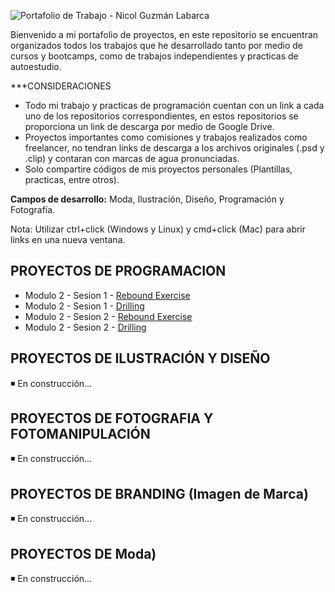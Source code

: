 ![Portafolio de Trabajo - Nicol Guzmán Labarca](https://i.imgur.com/9tiK4I6.png)

Bienvenido a mi portafolio de proyectos, en este repositorio se encuentran organizados todos los trabajos que he desarrollado tanto por medio de cursos y bootcamps, como de trabajos independientes y practicas de autoestudio.

***CONSIDERACIONES

- Todo mi trabajo y practicas de programación cuentan con un link a cada uno de los repositorios correspondientes, en estos repositorios se proporciona un link de descarga por medio de Google Drive.
- Proyectos importantes como comisiones y trabajos realizados como freelancer, no tendran links de descarga a los archivos originales (.psd y .clip) y contaran con marcas de agua pronunciadas.
- Solo compartire códigos de mis proyectos personales (Plantillas, practicas, entre otros).

**Campos de desarrollo:** Moda, Ilustración, Diseño, Programación y Fotografía.

Nota: Utilizar ctrl+click (Windows y Linux) y cmd+click (Mac) para abrir links en una nueva ventana.

## PROYECTOS DE PROGRAMACION

- Modulo 2 - Sesion 1 - [Rebound Exercise](https://github.com/Nicol-Guzman/Modulo2_Sesion1_ReboundExercise)
- Modulo 2 - Sesion 1 - [Drilling](https://github.com/Nicol-Guzman/Modulo2_Sesion1_Drilling)
- Modulo 2 - Sesion 2 - [Rebound Exercise](https://github.com/Nicol-Guzman/Modulo2_Sesion2_ReboundExercise)
- Modulo 2 - Sesion 2 - [Drilling](https://github.com/Nicol-Guzman/Modulo2_Sesion2_Drilling)

## PROYECTOS DE ILUSTRACIÓN Y DISEÑO

◾ En construcción...

## PROYECTOS DE FOTOGRAFIA Y FOTOMANIPULACIÓN

◾ En construcción...

## PROYECTOS DE BRANDING (Imagen de Marca)

◾ En construcción...

## PROYECTOS DE Moda)

◾ En construcción...
